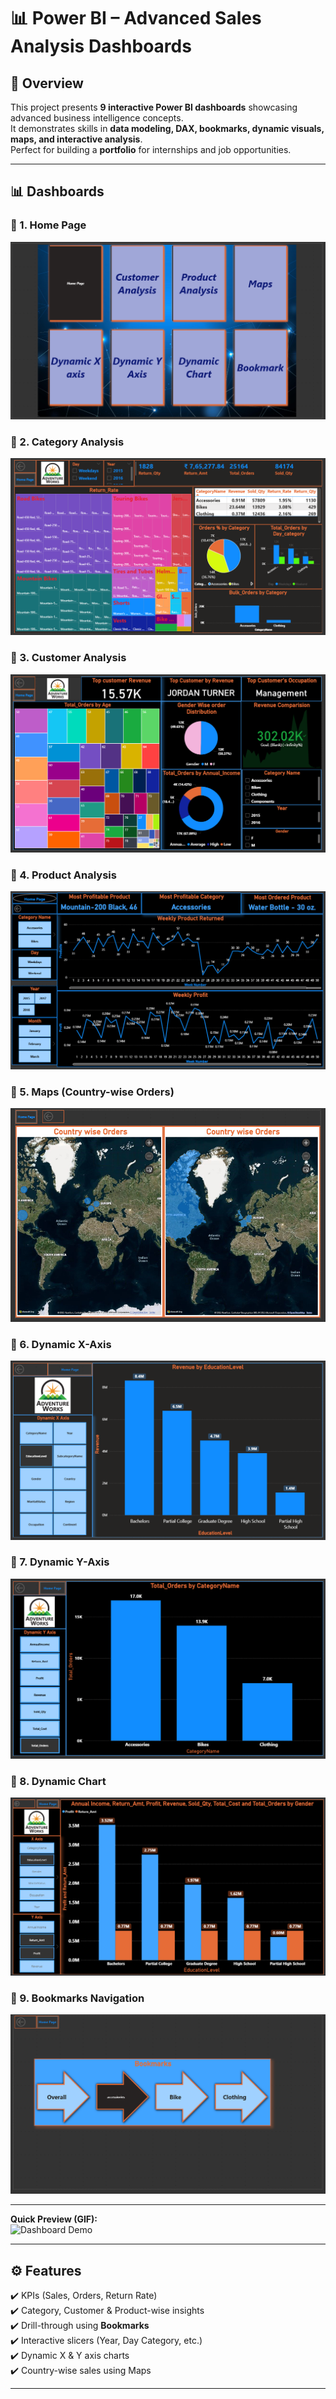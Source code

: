 # 📊 Power BI – Advanced Sales Analysis Dashboards  

## 📌 Overview  
This project presents **9 interactive Power BI dashboards** showcasing advanced business intelligence concepts.  
It demonstrates skills in **data modeling, DAX, bookmarks, dynamic visuals, maps, and interactive analysis**.  
Perfect for building a **portfolio** for internships and job opportunities.  

---

## 📊 Dashboards  

### 🔹 1. Home Page  
![Home Page](Home-Page.png)  

### 🔹 2. Category Analysis  
![Category Analysis](Category-Analysis.png)  

### 🔹 3. Customer Analysis  
![Customer Analysis](Customer-Analysis.png)  

### 🔹 4. Product Analysis  
![Product Analysis](Product-Analysis.png)  

### 🔹 5. Maps (Country-wise Orders)  
![Maps](Maps.png)  

### 🔹 6. Dynamic X-Axis  
![Dynamic X-Axis](Dynamic-X.png)  

### 🔹 7. Dynamic Y-Axis  
![Dynamic Y-Axis](Dynamic-Y.png)  

### 🔹 8. Dynamic Chart  
![Dynamic Chart](Dynamic-Chart.png)  

### 🔹 9. Bookmarks Navigation  
![Bookmarks](Bookmarks.png)  

---

**Quick Preview (GIF):**  
![Dashboard Demo](Dashboard_Demo_Combined.gif)  

---

## ⚙️ Features  
✔️ KPIs (Sales, Orders, Return Rate)  
✔️ Category, Customer & Product-wise insights  
✔️ Drill-through using **Bookmarks**  
✔️ Interactive slicers (Year, Day Category, etc.)  
✔️ Dynamic X & Y axis charts  
✔️ Country-wise sales using Maps  

---

